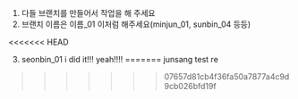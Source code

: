 1. 다들 브랜치를 만들어서 작업을 해 주세요
2. 브랜치 이름은 이름_01 이처럼 해주세요(minjun_01, sunbin_04 등등)

<<<<<<< HEAD

3. seonbin_01 i did it!!! yeah!!!!
=======
junsang test re
>>>>>>> 07657d81cb4f36fa50a7877a4c9d9cb026bfd19f
